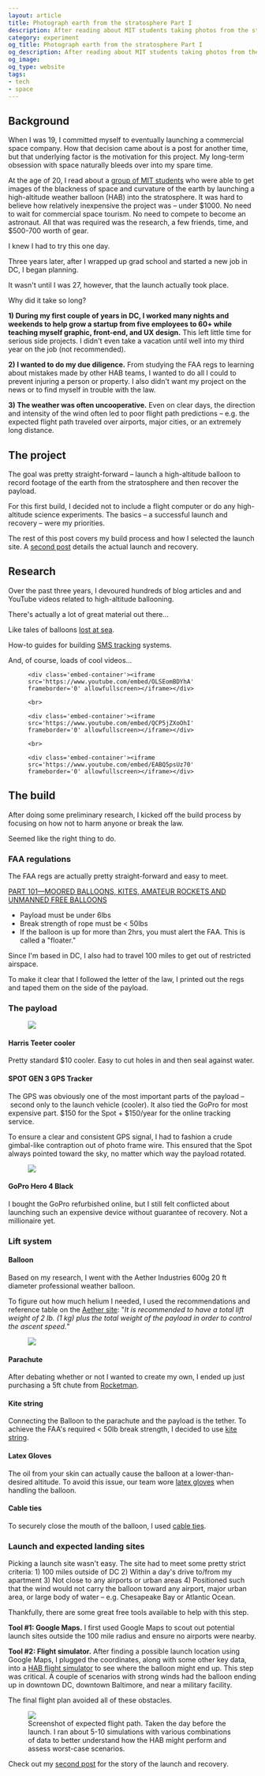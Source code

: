 ```yaml
---
layout: article
title: Photograph earth from the stratosphere Part I
description: After reading about MIT students taking photos from the stratosphere using a high-altitude balloon, I decided to do the same.
category: experiment
og_title: Photograph earth from the stratosphere Part I
og_description: After reading about MIT students taking photos from the stratosphere using a high-altitude balloon, I decided to do the same.
og_image:
og_type: website
tags: 
- tech
- space
---
```


<h2>Background</h2>

<p>When I was 19, I committed myself to eventually launching a commercial space company. How that decision came about is a post for another time, but that underlying factor is the motivation for this project. My long-term obsession with space naturally bleeds over into my spare time.</p>

<p>At the age of 20, I read about a <a href="http://www.wired.com/2009/09/the-150-space-camera-mit-students-beat-nasa-on-beer-money-budget/">group of MIT students</a> who were able to get images of the blackness of space and curvature of the earth by launching a high-altitude weather balloon (HAB) into the stratosphere. It was hard to believe how relatively inexpensive the project was – under $1000. No need to wait for commercial space tourism. No need to compete to become an astronaut. All that was required was the research, a few friends, time, and $500-700 worth of gear.</p>

<p>I knew I had to try this one day.</p>

<p>Three years later, after I wrapped up grad school and started a new job in DC, I began planning.</p>

<p>It wasn't until I was 27, however, that the launch actually took place.</p>

<p>Why did it take so long?</p>
<p><strong>1) During my first couple of years in DC, I worked many nights and weekends to help grow a startup from five employees to 60+ while teaching myself graphic, front-end, and UX design.</strong> This left little time for serious side projects. I didn't even take a vacation until well into my third year on the job (not recommended).</p>
<p><strong>2) I wanted to do my due diligence.</strong> From studying the FAA regs to learning about mistakes made by other HAB teams, I wanted to do all I could to prevent injuring a person or property. I also didn't want my project on the news or to find myself in trouble with the law.</p>
<p><strong>3) The weather was often uncooperative.</strong> Even on clear days, the direction and intensity of the wind often led to poor flight path predictions – e.g. the expected flight path traveled over airports, major cities, or an extremely long distance.</p>

<h2>The project</h2>

<p>The goal was pretty straight-forward – launch a high-altitude balloon to record footage of the earth from the stratosphere and then recover the payload.</p>

<p>


<p>For this first build, I decided not to include a flight computer or do any high-altitude science experiments. The basics – a successful launch and recovery – were my priorities.</p>

<p>The rest of this post covers my build process and how I selected the launch site. A <a href="{% post_url goal/2016-06-24-hab-part-2 %}">second post</a> details the actual launch and recovery.</p>  

<h2>Research</h2>

<p>Over the past three years, I devoured hundreds of blog articles and and YouTube videos related to high-altitude ballooning.</p>

<p>There's actually a lot of great material out there...</p>

<p>Like tales of balloons <a href="https://www.raspberrypi.org/blog/skycademy-balloons-everywhere/">lost at sea</a>.</p>
<p>How-to guides for building <a href="http://www.daveakerman.com/?page_id=338">SMS tracking</a> systems.</p>
<p>And, of course, loads of cool videos...</p>

<figure class="medium-frame">
	<style>.embed-container { position: relative; padding-bottom: 56.25%; height: 0; overflow: hidden; max-width: 100%; } .embed-container iframe, .embed-container object, .embed-container embed { position: absolute; top: 0; left: 0; width: 100%; height: 100%; }</style>

	<div class='embed-container'><iframe src='https://www.youtube.com/embed/OLSEomBDYhA' frameborder='0' allowfullscreen></iframe></div>

	<br>

	<div class='embed-container'><iframe src='https://www.youtube.com/embed/QCP5jZXoOhI' frameborder='0' allowfullscreen></iframe></div>

	<br>

	<div class='embed-container'><iframe src='https://www.youtube.com/embed/EABQ5psUz70' frameborder='0' allowfullscreen></iframe></div>
</figure>

<h2>The build</h2>

<p>After doing some preliminary research, I kicked off the build process by focusing on how not to harm anyone or break the law.</p>

<p>Seemed like the right thing to do.</p>

<h3>FAA regulations</h3>

<p>The FAA regs are actually pretty straight-forward and easy to meet.</p>

<p><a href="http://www.ecfr.gov/cgi-bin/text-idx?rgn=div5&node=14:2.0.1.3.15#se14.2.101_11">PART 101—MOORED BALLOONS, KITES, AMATEUR ROCKETS AND UNMANNED FREE BALLOONS</a></p>

<ul>
	<li>Payload must be under 6lbs</li>
	<li>Break strength of rope must be < 50lbs</li>
	<li>If the balloon is up for more than 2hrs, you must alert the FAA. This is called a "floater."</li>
</ul>

<p>Since I'm based in DC, I also had to travel 100 miles to get out of restricted airspace.</p>

<p>To make it clear that I followed the letter of the law, I printed out the regs and taped them on the side of the payload.</p>

<h3>The payload</h3>

<figure>
	<img src="https://s3.amazonaws.com/rtmup.com/blog_images/hab/hab_gear.jpg">
</figure>

<h4>Harris Teeter cooler</h4>
<p>Pretty standard $10 cooler. Easy to cut holes in and then seal against water.</p>

<h4>SPOT GEN 3 GPS Tracker</h4>
<p>The GPS was obviously one of the most important parts of the payload – second only to the launch vehicle (cooler). It also tied the GoPro for most expensive part. $150 for the Spot + $150/year for the online tracking service.</p>

<p>To ensure a clear and consistent GPS signal, I had to fashion a crude gimbal-like contraption out of photo frame wire. This ensured that the Spot always pointed toward the sky, no matter which way the payload rotated.</p>

<figure>
	<img src="https://s3.amazonaws.com/rtmup.com/blog_images/hab/spot_tracker.jpg">
</figure>

<h4>GoPro Hero 4 Black</h4>
<p>I bought the GoPro refurbished online, but I still felt conflicted about launching such an expensive device without guarantee of recovery. Not a millionaire yet.</p>

<h3>Lift system</h3>
<h4>Balloon</h4>
<p>Based on my research, I went with the Aether Industries 600g 20 ft diameter professional weather balloon.</p>

<p>To figure out how much helium I needed, I used the recommendations and reference table on the <a href="http://www.aetherandbeyond.com/main/education/balloon-inflation.html">Aether site</a>: "<em>It is recommended to have a total lift weight of 2 lb. (1 kg) plus the total weight of the payload in order to control the ascent speed.</em>"</p>

<figure class="graphic">
	<img src="https://s3.amazonaws.com/rtmup.com/blog_images/hab/Screen+Shot+2016-05-30+at+17.51.49.png">
</figure>

<h4>Parachute</h4>
<p>After debating whether or not I wanted to create my own, I ended up just purchasing a 5ft chute from <a href="http://www.the-rocketman.com/chutes.html">Rocketman</a>.</p>

<h4>Kite string</h4>
<p>Connecting the Balloon to the parachute and the payload is the tether. To achieve the FAA's required < 50lb break strength, I decided to use <a href="http://www.amazon.com/feet-Winding-Nylon-String-Spool/dp/B003DHTT8Q">kite string</a>.</p>

<h4>Latex Gloves</h4>
<p>The oil from your skin can actually cause the balloon at a lower-than-desired altitude. To avoid this issue, our team wore <a href="http://www.amazon.com/Dynarex-Safe-Touch-Powder-Free-Gloves-Medium/dp/B0007LDJ7S">latex gloves</a> when handling the balloon.</p>

<h4>Cable ties</h4>
<p>To securely close the mouth of the balloon, I used <a href="http://www.amazon.com/TEKTON-6235-Assorted-Cable-200-Piece/dp/B000NQ16NG">cable ties</a>.</p>

<h3>Launch and expected landing sites</h3>

<p>Picking a launch site wasn't easy. The site had to meet some pretty strict criteria: 1) 100 miles outside of DC 2) Within a day's drive to/from my apartment 3) Not close to any airports or urban areas 4) Positioned such that the wind would not carry the balloon toward any airport, major urban area, or large body of water – e.g. Chesapeake Bay or Atlantic Ocean.</p>

<p>Thankfully, there are some great free tools available to help with this step.</p>

<p><strong>Tool #1: Google Maps.</strong> I first used Google Maps to scout out potential launch sites outside the 100 mile radius and ensure no airports were nearby.</p>
<p><strong>Tool #2: Flight simulator.</strong> After finding a possible launch location using Google Maps, I plugged the coordinates, along with some other key data, into a <a href="http://predict.habhub.org/">HAB flight simulator</a> to see where the balloon might end up. This step was critical. A couple of scenarios with strong winds had the balloon ending up in downtown DC, downtown Baltimore, and near a military facility.</p>

<p>The final flight plan avoided all of these obstacles.</p>

<figure class="graphic">
	<img src="https://s3.amazonaws.com/rtmup.com/blog_images/hab/hab_flight_plan.png">
	<figcaption>Screenshot of expected flight path. Taken the day before the launch. I ran about 5-10 simulations with various combinations of data to better understand how the HAB might perform and assess worst-case scenarios.</figcaption>
</figure>

<p>Check out my <a href="{% post_url experiment/2016-06-24-hab-part-2 %}">second post</a> for the story of the launch and recovery.</p>